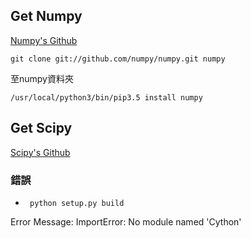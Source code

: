 ## Get Numpy

[Numpy's Github](https://github.com/numpy/numpy "https://github.com/numpy/numpy")

`git clone git://github.com/numpy/numpy.git numpy`

至numpy資料夾

`/usr/local/python3/bin/pip3.5 install numpy`

## Get Scipy

[Scipy's Github](https://github.com/scipy/scipy)

### 錯誤

- ` python setup.py build`

Error Message: ImportError: No module named 'Cython'


